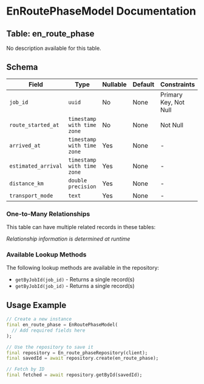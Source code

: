 # EnRoutePhaseModel Documentation

## Table: en_route_phase

No description available for this table.

## Schema

| Field | Type | Nullable | Default | Constraints |
|-------|------|----------|---------|-------------|
| `job_id` | `uuid` | No | None | Primary Key, Not Null |
| `route_started_at` | `timestamp with time zone` | No | None | Not Null |
| `arrived_at` | `timestamp with time zone` | Yes | None | - |
| `estimated_arrival` | `timestamp with time zone` | Yes | None | - |
| `distance_km` | `double precision` | Yes | None | - |
| `transport_mode` | `text` | Yes | None | - |

### One-to-Many Relationships

This table can have multiple related records in these tables:

*Relationship information is determined at runtime*


### Available Lookup Methods

The following lookup methods are available in the repository:

- `getByJobId(job_id)` - Returns a single record(s)
- `getByJobId(job_id)` - Returns a single record(s)


## Usage Example

```dart
// Create a new instance
final en_route_phase = EnRoutePhaseModel(
  // Add required fields here
);

// Use the repository to save it
final repository = En_route_phaseRepository(client);
final savedId = await repository.create(en_route_phase);

// Fetch by ID
final fetched = await repository.getById(savedId);
```
